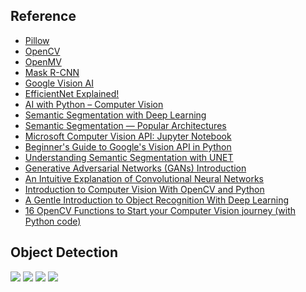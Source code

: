 ## Reference
* [Pillow](https://python-pillow.org)
* [OpenCV](https://opencv.org)
* [OpenMV](https://openmv.io)
* [Mask R-CNN](https://github.com/matterport/Mask_RCNN)
* [Google Vision AI](https://cloud.google.com/vision)
* [EfficientNet Explained!](https://youtu.be/3svIm5UC94I)
* [AI with Python – Computer Vision](https://www.tutorialspoint.com/artificial_intelligence_with_python/artificial_intelligence_with_python_computer_vision.htm)
* [Semantic Segmentation with Deep Learning](https://towardsdatascience.com/semantic-segmentation-with-deep-learning-a-guide-and-code-e52fc8958823)
* [Semantic Segmentation — Popular Architectures](https://towardsdatascience.com/semantic-segmentation-popular-architectures-dff0a75f39d0)
* [Microsoft Computer Vision API: Jupyter Notebook](https://github.com/microsoft/Cognitive-Vision-Python)
* [Beginner's Guide to Google's Vision API in Python](https://www.datacamp.com/community/tutorials/beginner-guide-google-vision-api)
* [Understanding Semantic Segmentation with UNET](https://towardsdatascience.com/understanding-semantic-segmentation-with-unet-6be4f42d4b47)
* [Generative Adversarial Networks (GANs) Introduction](https://www.kaggle.com/jesucristo/gan-introduction)
* [An Intuitive Explanation of Convolutional Neural Networks](https://ujjwalkarn.me/2016/08/11/intuitive-explanation-convnets/)
* [Introduction to Computer Vision With OpenCV and Python](https://dzone.com/articles/introduction-to-computer-vision-with-opencv-and-py)
* [A Gentle Introduction to Object Recognition With Deep Learning](https://machinelearningmastery.com/object-recognition-with-deep-learning/)
* [16 OpenCV Functions to Start your Computer Vision journey (with Python code)](https://www.analyticsvidhya.com/blog/2019/03/opencv-functions-computer-vision-python/)

## Object Detection
![](https://github.com/geoffreylink/Projects/blob/master/10%20Computer%20Vision/images/ObjectRecognitionTasks.png)
![](https://github.com/geoffreylink/Projects/blob/master/10%20Computer%20Vision/images/RegionProposals.png)
![](https://github.com/geoffreylink/Projects/blob/master/10%20Computer%20Vision/images/YOLOPredictions.png)
![](https://github.com/geoffreylink/Projects/blob/master/10%20Computer%20Vision/images/ElephantMask.png)

